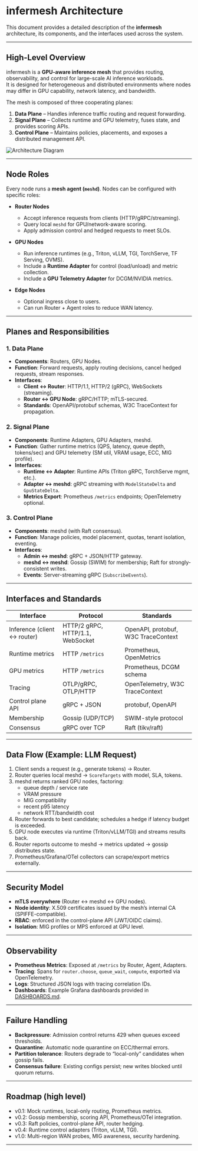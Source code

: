 # infermesh Architecture

This document provides a detailed description of the **infermesh** architecture, its components, and the interfaces used across the system.

---

## High-Level Overview

infermesh is a **GPU-aware inference mesh** that provides routing, observability, and control for large-scale AI inference workloads.  
It is designed for heterogeneous and distributed environments where nodes may differ in GPU capability, network latency, and bandwidth.

The mesh is composed of three cooperating planes:

1. **Data Plane** – Handles inference traffic routing and request forwarding.  
2. **Signal Plane** – Collects runtime and GPU telemetry, fuses state, and provides scoring APIs.  
3. **Control Plane** – Maintains policies, placements, and exposes a distributed management API.

![Architecture Diagram](assets/architecture.png) <!-- placeholder for your diagram -->

---

## Node Roles

Every node runs a **mesh agent (`meshd`)**. Nodes can be configured with specific roles:

- **Router Nodes**
  - Accept inference requests from clients (HTTP/gRPC/streaming).
  - Query local `meshd` for GPU/network-aware scoring.
  - Apply admission control and hedged requests to meet SLOs.

- **GPU Nodes**
  - Run inference runtimes (e.g., Triton, vLLM, TGI, TorchServe, TF Serving, OVMS).
  - Include a **Runtime Adapter** for control (load/unload) and metric collection.
  - Include a **GPU Telemetry Adapter** for DCGM/NVIDIA metrics.

- **Edge Nodes**
  - Optional ingress close to users.
  - Can run Router + Agent roles to reduce WAN latency.

---

## Planes and Responsibilities

### 1. Data Plane
- **Components**: Routers, GPU Nodes.  
- **Function**: Forward requests, apply routing decisions, cancel hedged requests, stream responses.  
- **Interfaces**:  
  - **Client ↔ Router**: HTTP/1.1, HTTP/2 (gRPC), WebSockets (streaming).  
  - **Router ↔ GPU Node**: gRPC/HTTP; mTLS-secured.  
  - **Standards**: OpenAPI/protobuf schemas, W3C TraceContext for propagation.

### 2. Signal Plane
- **Components**: Runtime Adapters, GPU Adapters, meshd.  
- **Function**: Gather runtime metrics (QPS, latency, queue depth, tokens/sec) and GPU telemetry (SM util, VRAM usage, ECC, MIG profile).  
- **Interfaces**:  
  - **Runtime ↔ Adapter**: Runtime APIs (Triton gRPC, TorchServe mgmt, etc.).  
  - **Adapter ↔ meshd**: gRPC streaming with `ModelStateDelta` and `GpuStateDelta`.  
  - **Metrics Export**: Prometheus `/metrics` endpoints; OpenTelemetry optional.

### 3. Control Plane
- **Components**: meshd (with Raft consensus).  
- **Function**: Manage policies, model placement, quotas, tenant isolation, eventing.  
- **Interfaces**:  
  - **Admin ↔ meshd**: gRPC + JSON/HTTP gateway.  
  - **meshd ↔ meshd**: Gossip (SWIM) for membership; Raft for strongly-consistent writes.  
  - **Events**: Server-streaming gRPC (`SubscribeEvents`).

---

## Interfaces and Standards

| Interface | Protocol | Standards |
|-----------|----------|-----------|
| Inference (client ↔ router) | HTTP/2 gRPC, HTTP/1.1, WebSocket | OpenAPI, protobuf, W3C TraceContext |
| Runtime metrics | HTTP `/metrics` | Prometheus, OpenMetrics |
| GPU metrics | HTTP `/metrics` | Prometheus, DCGM schema |
| Tracing | OTLP/gRPC, OTLP/HTTP | OpenTelemetry, W3C TraceContext |
| Control plane API | gRPC + JSON | protobuf, OpenAPI |
| Membership | Gossip (UDP/TCP) | SWIM-style protocol |
| Consensus | gRPC over TCP | Raft (tikv/raft) |

---

## Data Flow (Example: LLM Request)

1. Client sends a request (e.g., generate tokens) → Router.  
2. Router queries local meshd → `ScoreTargets` with model, SLA, tokens.  
3. meshd returns ranked GPU nodes, factoring:  
   - queue depth / service rate  
   - VRAM pressure  
   - MIG compatibility  
   - recent p95 latency  
   - network RTT/bandwidth cost  
4. Router forwards to best candidate; schedules a hedge if latency budget is exceeded.  
5. GPU node executes via runtime (Triton/vLLM/TGI) and streams results back.  
6. Router reports outcome to meshd → metrics updated → gossip distributes state.  
7. Prometheus/Grafana/OTel collectors can scrape/export metrics externally.

---

## Security Model

- **mTLS everywhere** (Router ↔ meshd ↔ GPU nodes).  
- **Node identity**: X.509 certificates issued by the mesh’s internal CA (SPIFFE-compatible).  
- **RBAC**: enforced in the control-plane API (JWT/OIDC claims).  
- **Isolation**: MIG profiles or MPS enforced at GPU level.  

---

## Observability

- **Prometheus Metrics**: Exposed at `/metrics` by Router, Agent, Adapters.  
- **Tracing**: Spans for `router.choose`, `queue_wait`, `compute`, exported via OpenTelemetry.  
- **Logs**: Structured JSON logs with tracing correlation IDs.  
- **Dashboards**: Example Grafana dashboards provided in [DASHBOARDS.md](DASHBOARDS.md).

---

## Failure Handling

- **Backpressure**: Admission control returns 429 when queues exceed thresholds.  
- **Quarantine**: Automatic node quarantine on ECC/thermal errors.  
- **Partition tolerance**: Routers degrade to “local-only” candidates when gossip fails.  
- **Consensus failure**: Existing configs persist; new writes blocked until quorum returns.

---

## Roadmap (high level)

- v0.1: Mock runtimes, local-only routing, Prometheus metrics.  
- v0.2: Gossip membership, scoring API, Prometheus/OTel integration.  
- v0.3: Raft policies, control-plane API, router hedging.  
- v0.4: Runtime control adapters (Triton, vLLM, TGI).  
- v1.0: Multi-region WAN probes, MIG awareness, security hardening.

---
